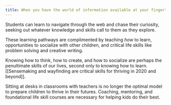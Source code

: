 ```yaml
---
title: When you have the world of information available at your fingertips, traditional models of education are rendered obsolete
---
```

Students can learn to navigate through the web and chase their curiosity, seeking out whatever knowledge and skills call to them as they explore.

These learning pathways are complimented by teaching _how_ to learn, opportunities to socialize with other children, and critical life skills like problem solving and creative writing.

Knowing how to think, how to create, and how to socialize are perhaps the penultimate skills of our lives, second only to knowing how to learn. [[Sensemaking and wayfinding are critical skills for thriving in 2020 and beyond]].

Sitting at desks in classrooms with teachers is no longer the optimal model to prepare children to thrive in their futures. Coaching, mentoring, and foundational life skill courses are necessary for helping kids do their best.
